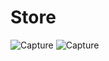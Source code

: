 # Store
![Capture](https://user-images.githubusercontent.com/82191216/145661822-19e935e0-444c-4828-954e-280b968de474.PNG)
![Capture](https://user-images.githubusercontent.com/82191216/145661846-7b8386fd-d1ff-42ac-9f5a-fa73a1d674d9.PNG)

